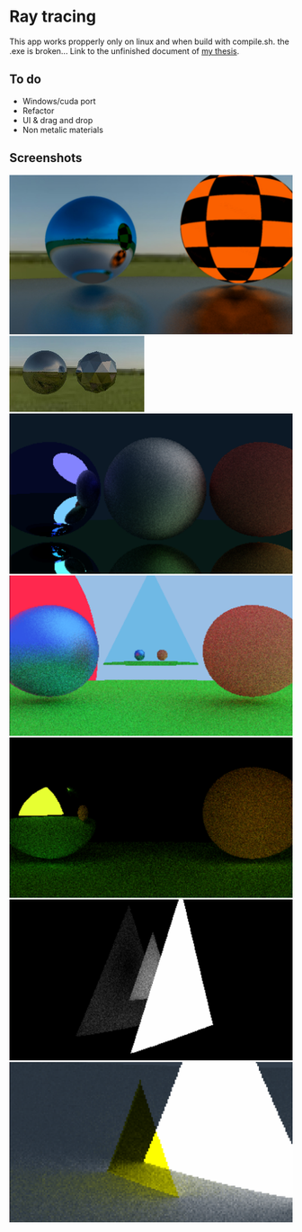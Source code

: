 # Ray tracing
This app works propperly only on linux and when build with compile.sh. the .exe is broken...
Link to the unfinished document of [my thesis](https://docs.google.com/document/d/1KeSsijYhDNzzKu8QZtLVjfMsUvvey8fzT-DooFDNbP4/edit?usp=sharing).

## To do
- Windows/cuda port
- Refactor
- UI & drag and drop
- Non metalic materials

## Screenshots
![screenshot2](./bin/img/antialiasingOn.jpg "roughnes 1")
![screenshot2](./bin/img/comparison.jpg "roughnes 1")
![screenshot2](./bin/img/nice.png "roughnes 1")
![screenshot1](./bin/img/triangles1.png "roughnes 0")
![screenshot1](./bin/img/triangles2.png "roughnes 0")
![screenshot1](./bin/img/triangles3.png "roughnes 0")
![screenshot1](./bin/img/triangles4.png "roughnes 0")
